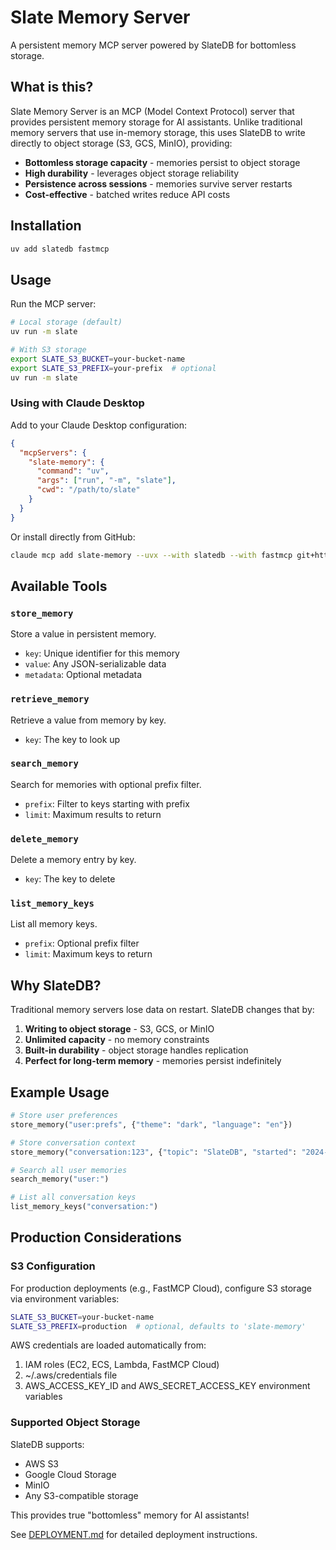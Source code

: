 # Slate Memory Server

A persistent memory MCP server powered by SlateDB for bottomless storage.

## What is this?

Slate Memory Server is an MCP (Model Context Protocol) server that provides persistent memory storage for AI assistants. Unlike traditional memory servers that use in-memory storage, this uses SlateDB to write directly to object storage (S3, GCS, MinIO), providing:

- **Bottomless storage capacity** - memories persist to object storage
- **High durability** - leverages object storage reliability
- **Persistence across sessions** - memories survive server restarts
- **Cost-effective** - batched writes reduce API costs

## Installation

```bash
uv add slatedb fastmcp
```

## Usage

Run the MCP server:

```bash
# Local storage (default)
uv run -m slate

# With S3 storage
export SLATE_S3_BUCKET=your-bucket-name
export SLATE_S3_PREFIX=your-prefix  # optional
uv run -m slate
```

### Using with Claude Desktop

Add to your Claude Desktop configuration:

```json
{
  "mcpServers": {
    "slate-memory": {
      "command": "uv",
      "args": ["run", "-m", "slate"],
      "cwd": "/path/to/slate"
    }
  }
}
```

Or install directly from GitHub:

```bash
claude mcp add slate-memory --uvx --with slatedb --with fastmcp git+https://github.com/zzstoatzz/slate.git@mcp-server -m slate
```

## Available Tools

### `store_memory`
Store a value in persistent memory.
- `key`: Unique identifier for this memory
- `value`: Any JSON-serializable data
- `metadata`: Optional metadata

### `retrieve_memory`
Retrieve a value from memory by key.
- `key`: The key to look up

### `search_memory`
Search for memories with optional prefix filter.
- `prefix`: Filter to keys starting with prefix
- `limit`: Maximum results to return

### `delete_memory`
Delete a memory entry by key.
- `key`: The key to delete

### `list_memory_keys`
List all memory keys.
- `prefix`: Optional prefix filter
- `limit`: Maximum keys to return

## Why SlateDB?

Traditional memory servers lose data on restart. SlateDB changes that by:

1. **Writing to object storage** - S3, GCS, or MinIO
2. **Unlimited capacity** - no memory constraints
3. **Built-in durability** - object storage handles replication
4. **Perfect for long-term memory** - memories persist indefinitely

## Example Usage

```python
# Store user preferences
store_memory("user:prefs", {"theme": "dark", "language": "en"})

# Store conversation context
store_memory("conversation:123", {"topic": "SlateDB", "started": "2024-01-01"})

# Search all user memories
search_memory("user:")

# List all conversation keys
list_memory_keys("conversation:")
```

## Production Considerations

### S3 Configuration

For production deployments (e.g., FastMCP Cloud), configure S3 storage via environment variables:

```bash
SLATE_S3_BUCKET=your-bucket-name
SLATE_S3_PREFIX=production  # optional, defaults to 'slate-memory'
```

AWS credentials are loaded automatically from:
1. IAM roles (EC2, ECS, Lambda, FastMCP Cloud)
2. ~/.aws/credentials file
3. AWS_ACCESS_KEY_ID and AWS_SECRET_ACCESS_KEY environment variables

### Supported Object Storage

SlateDB supports:
- AWS S3
- Google Cloud Storage  
- MinIO
- Any S3-compatible storage

This provides true "bottomless" memory for AI assistants!

See [DEPLOYMENT.md](DEPLOYMENT.md) for detailed deployment instructions.